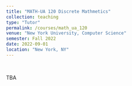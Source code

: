 ```yaml
---
title: "MATH-UA 120 Discrete Mathmetics"
collection: teaching
type: "Tutor"
permalink: /courses/math_ua_120
venue: "New York University, Computer Science"
semester: Fall 2022
date: 2022-09-01
location: "New York, NY"
---
```


<br />

TBA

<!---

---
title: MATH-UA 120 Discrete Mathmetics
permalink: /courses/math_ua_120
term: Spring 2022
instructor: Dr. Hasam Oveys
---

## Description

Introduction to discrete mathematics with an emphasis on the understanding, composition and critiquing of mathematical proofs.
At the semester's conclusion, the successful student will be able to:

- write clear mathematical statements using standard notation and terminology.
- understand and execute a variety of proof techniques (contradiction, induction, etc.).
- show fluency in the language of basic set theory and Boolean logic.
- understand the basic theorems and their implications in a variety of (discrete) fields including:
  - function theory
  - group theory
  - number theory
  - graph theory


## Topics

Sets, algorithms, induction. Combinatorics. Graphs and trees. Combinatorial circuits. Logic and Boolean algebra.


--->
